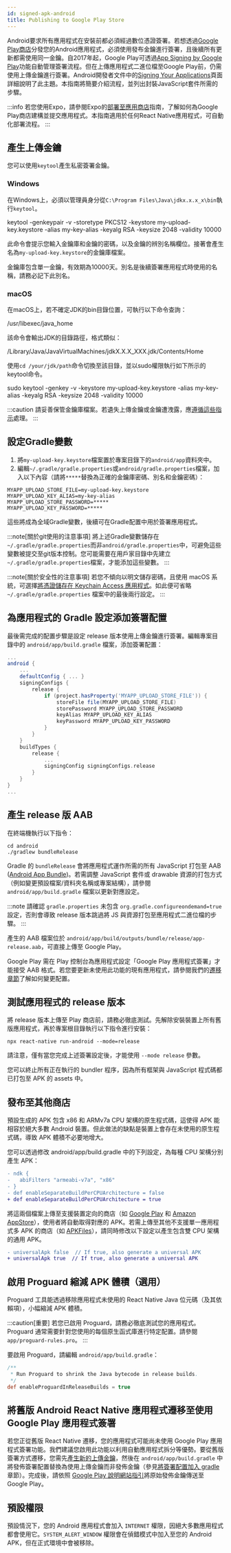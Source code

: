 ```yaml
---
id: signed-apk-android
title: Publishing to Google Play Store
---
```


Android要求所有應用程式在安裝前都必須經過數位憑證簽署。若想透過[Google Play商店](https://play.google.com/store)分發您的Android應用程式，必須使用發布金鑰進行簽署，且後續所有更新都需使用同一金鑰。自2017年起，Google Play可透過[App Signing by Google Play](https://developer.android.com/studio/publish/app-signing#app-signing-google-play)功能自動管理簽署流程。但在上傳應用程式二進位檔至Google Play前，仍需使用上傳金鑰進行簽署。Android開發者文件中的[Signing Your Applications](https://developer.android.com/tools/publishing/app-signing.html)頁面詳細說明了此主題。本指南將簡要介紹流程，並列出封裝JavaScript套件所需的步驟。

:::info
若您使用Expo，請參閱Expo的[部署至應用商店](https://docs.expo.dev/distribution/app-stores/)指南，了解如何為Google Play商店建構並提交應用程式。本指南適用於任何React Native應用程式，可自動化部署流程。
:::

## 產生上傳金鑰

您可以使用`keytool`產生私密簽署金鑰。

### Windows

在Windows上，必須以管理員身分從`C:\Program Files\Java\jdkx.x.x_x\bin`執行`keytool`。

keytool -genkeypair -v -storetype PKCS12 -keystore my-upload-key.keystore -alias my-key-alias -keyalg RSA -keysize 2048 -validity 10000

此命令會提示您輸入金鑰庫和金鑰的密碼，以及金鑰的辨別名稱欄位。接著會產生名為`my-upload-key.keystore`的金鑰庫檔案。

金鑰庫包含單一金鑰，有效期為10000天。別名是後續簽署應用程式時使用的名稱，請務必記下此別名。

### macOS

在macOS上，若不確定JDK的bin目錄位置，可執行以下命令查詢：

/usr/libexec/java_home

該命令會輸出JDK的目錄路徑，格式類似：

/Library/Java/JavaVirtualMachines/jdkX.X.X_XXX.jdk/Contents/Home

使用`cd /your/jdk/path`命令切換至該目錄，並以sudo權限執行如下所示的keytool命令。

sudo keytool -genkey -v -keystore my-upload-key.keystore -alias my-key-alias -keyalg RSA -keysize 2048 -validity 10000

:::caution
請妥善保管金鑰庫檔案。若遺失上傳金鑰或金鑰遭洩露，應[遵循這些指示](https://support.google.com/googleplay/android-developer/answer/7384423#reset)處理。
:::

## 設定Gradle變數

1. 將`my-upload-key.keystore`檔案置於專案目錄下的`android/app`資料夾中。
2. 編輯`~/.gradle/gradle.properties`或`android/gradle.properties`檔案，加入以下內容（請將`*****`替換為正確的金鑰庫密碼、別名和金鑰密碼）：

```
MYAPP_UPLOAD_STORE_FILE=my-upload-key.keystore
MYAPP_UPLOAD_KEY_ALIAS=my-key-alias
MYAPP_UPLOAD_STORE_PASSWORD=*****
MYAPP_UPLOAD_KEY_PASSWORD=*****
```

這些將成為全域Gradle變數，後續可在Gradle配置中用於簽署應用程式。

:::note[關於git使用的注意事項]
將上述Gradle變數儲存在`~/.gradle/gradle.properties`而非`android/gradle.properties`中，可避免這些變數被提交至git版本控制。您可能需要在用戶家目錄中先建立`~/.gradle/gradle.properties`檔案，才能添加這些變數。
:::

:::note[關於安全性的注意事項]
若您不傾向以明文儲存密碼，且使用 macOS 系統，可選擇[將憑證儲存在 Keychain Access 應用程式](https://pilloxa.gitlab.io/posts/safer-passwords-in-gradle/)。如此便可省略 `~/.gradle/gradle.properties` 檔案中的最後兩行設定。
:::

## 為應用程式的 Gradle 設定添加簽署配置

最後需完成的配置步驟是設定 release 版本使用上傳金鑰進行簽署。編輯專案目錄中的 `android/app/build.gradle` 檔案，添加簽署配置：

```groovy
...
android {
    ...
    defaultConfig { ... }
    signingConfigs {
        release {
            if (project.hasProperty('MYAPP_UPLOAD_STORE_FILE')) {
                storeFile file(MYAPP_UPLOAD_STORE_FILE)
                storePassword MYAPP_UPLOAD_STORE_PASSWORD
                keyAlias MYAPP_UPLOAD_KEY_ALIAS
                keyPassword MYAPP_UPLOAD_KEY_PASSWORD
            }
        }
    }
    buildTypes {
        release {
            ...
            signingConfig signingConfigs.release
        }
    }
}
...
```

## 產生 release 版 AAB

在終端機執行以下指令：

```shell
cd android
./gradlew bundleRelease
```

Gradle 的 `bundleRelease` 會將應用程式運作所需的所有 JavaScript 打包至 AAB ([Android App Bundle](https://developer.android.com/guide/app-bundle))。若需調整 JavaScript 套件或 drawable 資源的打包方式（例如變更預設檔案/資料夾名稱或專案結構），請參閱 `android/app/build.gradle` 檔案以更新對應設定。

:::note
請確認 `gradle.properties` 未包含 `org.gradle.configureondemand=true` 設定，否則會導致 release 版本跳過將 JS 與資源打包至應用程式二進位檔的步驟。
:::

產生的 AAB 檔案位於 `android/app/build/outputs/bundle/release/app-release.aab`，可直接上傳至 Google Play。

Google Play 需在 Play 控制台為應用程式設定「Google Play 應用程式簽署」才能接受 AAB 格式。若您要更新未使用此功能的現有應用程式，請參閱我們的[遷移章節](#migrating-old-android-react-native-apps-to-use-app-signing-by-google-play)了解如何變更配置。

## 測試應用程式的 release 版本

將 release 版本上傳至 Play 商店前，請務必徹底測試。先解除安裝裝置上所有舊版應用程式，再於專案根目錄執行以下指令進行安裝：

```shell
npx react-native run-android --mode=release
```

請注意，僅有當您完成上述簽署設定後，才能使用 `--mode release` 參數。

您可以終止所有正在執行的 bundler 程序，因為所有框架與 JavaScript 程式碼都已打包至 APK 的 assets 中。

## 發布至其他商店

預設生成的 APK 包含 x86 和 ARMv7a CPU 架構的原生程式碼，這使得 APK 能相容於絕大多數 Android 裝置。但此做法的缺點是裝置上會存在未使用的原生程式碼，導致 APK 體積不必要地增大。

您可以透過修改 android/app/build.gradle 中的下列設定，為每種 CPU 架構分別產生 APK：

```diff
- ndk {
-   abiFilters "armeabi-v7a", "x86"
- }
- def enableSeparateBuildPerCPUArchitecture = false
+ def enableSeparateBuildPerCPUArchitecture = true
```

將這兩個檔案上傳至支援裝置定向的商店（如 [Google Play](https://developer.android.com/google/play/publishing/multiple-apks.html) 和 [Amazon AppStore](https://developer.amazon.com/docs/app-submission/device-filtering-and-compatibility.html)），使用者將自動取得對應的 APK。若需上傳至其他不支援單一應用程式多 APK 的商店（如 [APKFiles](https://www.apkfiles.com/)），請同時修改以下設定以產生包含雙 CPU 架構的通用 APK。

```diff
- universalApk false  // If true, also generate a universal APK
+ universalApk true  // If true, also generate a universal APK
```

## 啟用 Proguard 縮減 APK 體積（選用）

Proguard 工具能透過移除應用程式未使用的 React Native Java 位元碼（及其依賴項），小幅縮減 APK 體積。

:::caution[重要]
若您已啟用 Proguard，請務必徹底測試您的應用程式。Proguard 通常需要針對您使用的每個原生函式庫進行特定配置。請參閱 `app/proguard-rules.pro`。
:::

要啟用 Proguard，請編輯 `android/app/build.gradle`：

```groovy
/**
 * Run Proguard to shrink the Java bytecode in release builds.
 */
def enableProguardInReleaseBuilds = true
```

## 將舊版 Android React Native 應用程式遷移至使用 Google Play 應用程式簽署

若您正從舊版 React Native 遷移，您的應用程式可能尚未使用 Google Play 應用程式簽署功能。我們建議您啟用此功能以利用自動應用程式拆分等優勢。要從舊版簽署方式遷移，您需先[產生新的上傳金鑰](#generating-an-upload-key)，然後在 `android/app/build.gradle` 中將發佈簽署配置替換為使用上傳金鑰而非發佈金鑰（參見[將簽署配置加入 gradle](#adding-signing-config-to-your-apps-gradle-config) 章節）。完成後，請依照 [Google Play 說明網站指引](https://support.google.com/googleplay/android-developer/answer/7384423)將原始發佈金鑰傳送至 Google Play。

## 預設權限

預設情況下，您的 Android 應用程式會加入 `INTERNET` 權限，因絕大多數應用程式都會使用它。`SYSTEM_ALERT_WINDOW` 權限會在偵錯模式中加入至您的 Android APK，但在正式環境中會被移除。